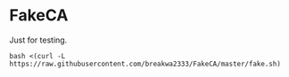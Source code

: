 # FakeCA
Just for testing.
```
bash <(curl -L https://raw.githubusercontent.com/breakwa2333/FakeCA/master/fake.sh)
```
